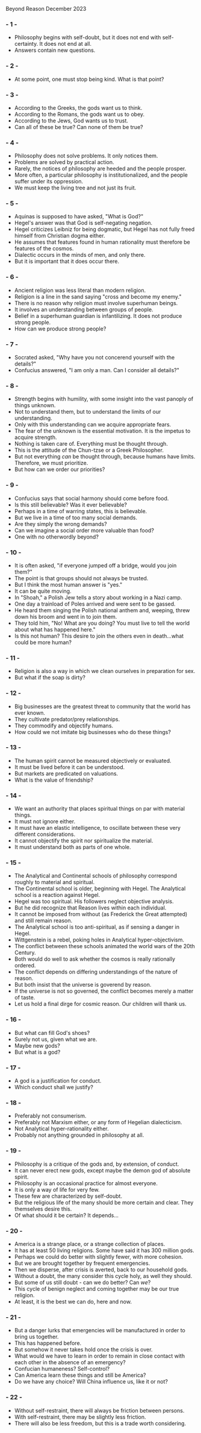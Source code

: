 Beyond Reason
December 2023

### - 1 -

- Philosophy begins with self-doubt, but it does not end with self-certainty. It does not end at all.
- Answers contain new questions.

### - 2 -

- At some point, one must stop being kind. What is that point?

### - 3 - 

- According to the Greeks, the gods want us to think.
- According to the Romans, the gods want us to obey.
- According to the Jews, God wants us to trust.
- Can all of these be true? Can none of them be true?

### - 4 -

- Philosophy does not solve problems. It only notices them.
- Problems are solved by practical action.
- Rarely, the notices of philosophy are heeded and the people prosper.
- More often, a particular philosophy is institutionalized, and the people suffer under its oppression.
- We must keep the living tree and not just its fruit.

### - 5 -

- Aquinas is supposed to have asked, "What is God?"
- Hegel's answer was that God is self-negating negation.
- Hegel criticizes Leibniz for being dogmatic, but Hegel has not fully freed himself from Christian dogma either.
- He assumes that features found in human rationality must therefore be features of the cosmos.
- Dialectic occurs in the minds of men, and only there.
- But it is important that it does occur there.

### - 6 -

- Ancient religion was less literal than modern religion.
- Religion is a line in the sand saying "cross and become my enemy."
- There is no reason why religion must involve superhuman beings.
- It involves an understanding between groups of people.
- Belief in a superhuman guardian is infantilizing. It does not produce strong people.
- How can we produce strong people?

### - 7 -

- Socrated asked, "Why have you not concerend yourself with the details?"
- Confucius answered, "I am only a man. Can I consider all details?"

### - 8 -

- Strength begins with humility, with some insight into the vast panoply of things unknown.
- Not to understand them, but to understand the limits of our understanding.
- Only with this understanding can we acquire appropriate fears.
- The fear of the unknown is the essential motivation. It is the impetus to acquire strength.
- Nothing is taken care of. Everything must be thought through.
- This is the attitude of the Chun-tzse or a Greek Philosopher.
- But not everything *can* be thought through, because humans have limits. Therefore, we must prioritize.
- But how can we order our priorities?

### - 9 -

- Confucius says that social harmony should come before food.
- Is this still believable? Was it ever believable?
- Perhaps in a time of warring states, this is believable.
- But we live in a time of too many social demands.
- Are they simply the wrong demands?
- Can we imagine a social order more valuable than food?
- One with no otherwordly beyond?

### - 10 -

- It is often asked, "if everyone jumped off a bridge, would you join them?"
- The point is that groups should not always be trusted.
- But I think the most human answer is "yes."
- It can be quite moving.
- In "Shoah," a Polish Jew tells a story about working in a Nazi camp.
- One day a trainload of Poles arrived and were sent to be gassed.
- He heard them singing the Polish national anthem and, weeping, threw down his broom and went in to join them.
- They told him, "No! What are you doing? You must live to tell the world about what has happened here."
- Is this not human? This desire to join the others even in death...what could be more human?

### - 11 - 

- Religion is also a way in which we clean ourselves in preparation for sex. 
- But what if the soap is dirty?

### - 12 -

- Big businesses are the greatest threat to community that the world has ever known.
- They cultivate predator/prey relationships.
- They commodify and objectify humans.
- How could we not imitate big businesses who do these things?

### - 13 -

- The human spirit cannot be measured objectively or evaluated.
- It must be lived before it can be understood.
- But markets are predicated on valuations.
- What is the value of friendship?

### - 14 -

- We want an authority that places spiritual things on par with material things.
- It must not ignore either.
- It must have an elastic intelligence, to oscillate between these very different considerations.
- It cannot objectify the spirit nor spiritualize the material.
- It must understand both as parts of one whole.

### - 15 -

- The Analytical and Continental schools of philosophy correspond roughly to material and spiritual.
- The Continental school is older, beginning with Hegel. The Analytical school is a reaction against Hegel.
- Hegel was too spiritual. His followers neglect objective analysis. 
- But he did recognize that Reason lives within each individual.
- It cannot be imposed from without (as Frederick the Great attempted) and still remain reason.
- The Analytical school is too anti-spiritual, as if sensing a danger in Hegel.
- Wittgenstein is a rebel, poking holes in Analytical hyper-objectivism.
- The conflict between these schools animated the world wars of the 20th Century.
- Both would do well to ask whether the cosmos is really rationally ordered.
- The conflict depends on differing understandings of the nature of reason.
- But both insist that the universe is goverend by reason.
- If the universe is not so governed, the conflict becomes merely a matter of taste.
- Let us hold a final dirge for cosmic reason. Our children will thank us.

### - 16 -

- But what can fill God's shoes?
- Surely not us, given what we are.
- Maybe new gods?
- But what is a god?

### - 17 -

- A god is a justification for conduct.
- Which conduct shall we justify?

### - 18 -

- Preferably not consumerism.
- Preferably not Marxism either, or any form of Hegelian dialecticism.
- Not Analytical hyper-rationality either.
- Probably not anything grounded in philosophy at all.

### - 19 -

- Philosophy is a critique of the gods and, by extension, of conduct.
- It can never erect new gods, except maybe the demon god of absolute spirit.
- Philosophy is an occasional practice for almost everyone.
- It is only a way of life for very few. 
- These few are characterized by self-doubt.
- But the religious life of the many should be more certain and clear. They themselves desire this.
- Of what should it be certain? It depends...

### - 20 -

- America is a strange place, or a strange collection of places.
- It has at least 50 living religions. Some have said it has 300 million gods.
- Perhaps we could do better with slightly fewer, with more cohesion.
- But we are brought together by frequent emergencies.
- Then we disperse, after crisis is averted, back to our household gods.
- Without a doubt, the many consider this cycle holy, as well they should.
- But some of us still doubt - can we do better? Can *we*?
- This cycle of benign neglect and coming together may be our true religion.
- At least, it is the best we can do, here and now.

### - 21 -

- But a danger lurks that emergencies will be manufactured in order to bring us together.
- This has happened before.
- But somehow it never takes hold once the crisis is over.
- What would we have to learn in order to remain in close contact with each other in the absence of an emergency?
- Confucian humaneness? Self-control?
- Can America learn these things and still be America?
- Do we have any choice? Will China influence us, like it or not?

### - 22 -

- Without self-restraint, there will always be friction between persons.
- With self-restraint, there may be slightly less friction.
- There will also be less freedom, but this is a trade worth considering.